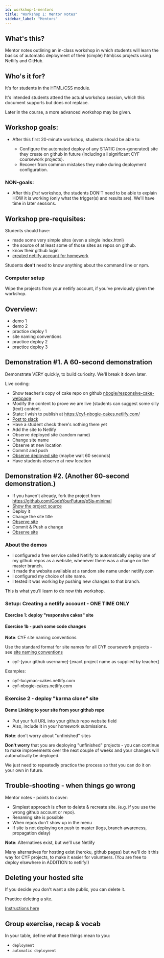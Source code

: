 ```yaml
---
id: workshop-1-mentors
title: "Workshop 1: Mentor Notes"
sidebar_label: "Mentors"
---
```


## What's this?

Mentor notes outlining an in-class workshop in which students will learn the basics of automatic deployment of their (simple) html/css projects using Netlify and GitHub.

## Who's it for?

It's for students in the HTML/CSS module.

It's intended students attend the actual workshop session, which this document supports but does not replace.

Later in the course, a more advanced workshop may be given.

## Workshop goals:

- After this first 20-minute workshop, students should be able to:

  - Configure the automated deploy of any STATIC (non-generated) site they create on github in future (including all significant CYF coursework projects).
  - Recover from common mistakes they make during deployment configuration.

### NON-goals:

- After this _first_ workshop, the students DON'T need to be able to explain HOW it is working (only what the trigger(s) and results are). We'll have time in later sessions.

## Workshop pre-requisites:

Students should have:

- made some very simple sites (even a single index.html)
- the source of at least some of those sites as repos on github.
- know their github login
- [created netlify account for homework](https://classroom.google.com/u/1/c/Mzk3NDA1NjA4MTVa/a/NjA0NjEwMzM1MzRa/submissions/by-status/and-sort-first-name/not-done)

Students **don't** need to know anything about the command line or npm.

### Computer setup

Wipe the projects from your netlify account, if you've previously given the workshop.

## Overview:

- demo 1
- demo 2
- practice deploy 1
- site naming conventions
- practice deploy 2
- practice deploy 3

## Demonstration #1. A 60-second demonstration

Demonstrate VERY quickly, to build curiosity. We'll break it down later.

Live coding:

- Show teacher's copy of cake repo on github [nbogie/responsive-cake-webpage](https://github.com/nbogie/responsive-cake-webpage)
- Modify the content to prove we are live (students can suggest some silly (text) content.
- State: I wish to publish at https://cyf-nbogie-cakes.netlify.com/
- [Post to slack](https://app.slack.com/client/T2H71EFLK/CSE061L6L/thread/CSE061L6L-1581174531.227000)
- Have a student check there's nothing there yet
- Add the site to Netlify
- Observe deployed site (random name)
- Change site name
- Observe at new location
- Commit and push
- [Observe deployed site](https://cyf-nbogie-cakes.netlify.com/) (maybe wait 60 seconds)
- Have students observe at new location

## Demonstration #2. (Another 60-second demonstration.)

- If you haven't already, fork the project from https://github.com/CodeYourFuture/p5js-minimal
- [Show the project source](https://github.com/nbogie/p5js-minimal)
- Deploy it
- Change the site title
- [Observe site](https://cyf-nbogie-p5js.netlify.com/)
- Commit & Push a change
- [Observe site](https://cyf-nbogie-p5js.netlify.com/)

### About the demos

- I configured a free service called Netlify to automatically deploy one of my github repos as a website, whenever there was a change on the master branch.
- It made the website available at a random site name under netlify.com
- I configured my choice of site name.
- I tested it was working by pushing new changes to that branch.

This is what you'll learn to do now this workshop.

### Setup: Creating a netlify account - ONE TIME ONLY

#### Exercise 1: deploy "responsive cakes" site

#### Exercise 1b - push some code changes

**Note**: CYF site naming conventions

Use the standard format for site names for all CYF coursework projects - see [site naming conventions](/workshops/deployment/site-naming-conventions)

- cyf-[your github username]-[exact project name as supplied by teacher]

Examples:

- cyf-lucymac-cakes.netlify.com
- cyf-nbogie-cakes.netlify.com

### Exercise 2 - deploy "karma clone" site

#### Demo Linking to your site from your github repo

- Put your full URL into your github repo website field
- Also, include it in your homework submissions.

**Note**: don't worry about "unfinished" sites

**Don't worry** that you are deploying "unfinished" projects - you can continue to make improvements over the next couple of weeks and your changes will automatically be deployed.

We just need to repeatedly practice the process so that you can do it on your own in future.

## Trouble-shooting - when things go wrong

Mentor notes - points to cover:

- Simplest approach is often to delete & recreate site. (e.g. if you use the wrong github account or repo).
- Renaming site is possible
- When repos don't show up in the menu
- If site is not deploying on push to master (logs, branch awareness, propagation delay)

**Note:** Alternatives exist, but we'll use Netlify

Many alternatives for hosting exist (heroku, github pages) but we'll do it this way for CYF projects, to make it easier for volunteers. (You are free to deploy elsewhere in ADDITION to netlify!)

## Deleting your hosted site

If you decide you don't want a site public, you can delete it.

Practice deleting a site.

[Instructions here](./cheatsheet)

## Group exercise, recap & vocab

In your table, define what these things mean to you:

- `deployment`
- `automatic deployment`
